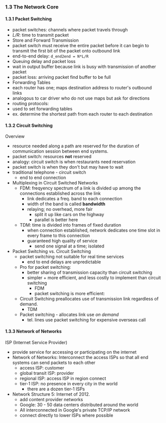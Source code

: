 ### 1.3 The Network Core

#### 1.3.1 Packet Switching
* packet switches: channels where packet travels through
 * _L/R_: time to transmit packet
* Store and Forward Transmission
 * packet switch must receive the entire packet before it can begin to transmit the first bit of the packet onto outbound link
 * end-to-end delay: `d_end2end = N*L/R`
* Queuing delay and packet loss
 * wait in output buffer because link is busy with transmission of another packet
 * packet loss: arriving packet find buffer to be full
* Forwarding Tables
 * each router has one; maps destination address to router's outbound links
 * analogous to car driver who do not use maps but ask for directions
 * routing protocols: 
  * used to set forwarding tables 
  * ex. determine the shortest path from each router to each destination

#### 1.3.2 Circuit Switching
Overview
* resource needed along a path are reserved for the duration of communication session between end systems.
 * packet switch: resources **not** reserved
 * analogy: circuit switch is when restaurants need reservation
 * packet switch is when they don't but may have to wait
 * traditional telephone - circuit switch
     - end to end connection
* Multiplexing in Circuit Switched Networks
    - FDM: freqyency spectrum of a link is divided up among the connections established across the link
        + link dedicates a freq. band to each connection
        + width of the band is called **bandwidth**
        + relaying; no overhead, more fair
            * split it up like cars on the highway
            * parallel is better here
    - TDM: time is divided into frames of fixed duration
        + when connection established, network dedicates one time slot in every frame to this connection
        + guaranteed high quality of service
            * send one signal at a time; isolated
* Packet Switching vs. Circuit Switching
    - packet switching not suitable for real time services
        + end to end delays are unpredictable
    - Pro for packet switching:
        + better sharing of transmission capacity than circuit switching
        + simpler + more efficient, and less costly to implement than circuit switching
            * FDM
            * packet switching is more efficient: 
    - Circuit Switching preallocates use of transmission link regardless of demand. 
        + TDM
    - Packet switching - allocates link use _on demand_
        + tel. lines use packet switching for expensive overseas call

#### 1.3.3 Network of Networks
ISP (Internet Service Provider)
* provide service for accessing or participating on the internet
* Network of Networks: Interconnect the access ISPs so that all end systems can send packets to each other
    - access ISP: customer
    - global transit ISP: provider
    - regional ISP: access ISP in region connect
    - tier-1 ISP: no presence in every city in the world
        + there are a dozen tier-1 ISPs
* Network Structure 5: Internet of 2012. 
    - add content provider networks
    - Google: 30 - 50 data centers distributed around the world
    - All interconnected in Google's private TCP/IP network 
    - connect directly to lower ISPs where possible